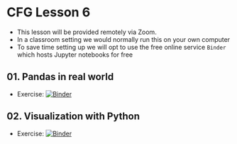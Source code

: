 # CFG Lesson 6

- This lesson will be provided remotely via Zoom.
- In a classroom setting we would normally run this on your own computer
- To save time setting up we will opt to use the free online service `Binder` which hosts Jupyter notebooks for free

## 01. Pandas in real world

- Exercise: [![Binder](https://mybinder.org/badge_logo.svg)](https://mybinder.org/v2/gh/sinha1/qb-cfg-advance-pandas/master?filepath=01_pandas_in_the_real_world.ipynb)

## 02. Visualization with Python

- Exercise: [![Binder](https://mybinder.org/badge_logo.svg)](https://mybinder.org/v2/gh/sinha1/qb-cfg-advance-pandas/master?filepath=02_visualization_with_python.ipynb)
